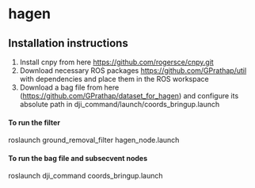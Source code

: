 # hagen
## Installation instructions
1. Install cnpy from here https://github.com/rogersce/cnpy.git
2. Download necessary ROS packages https://github.com/GPrathap/util  with dependencies and place them in the ROS workspace
3. Download a bag file from here (https://github.com/GPrathap/dataset_for_hagen) and configure its absolute path in dji_command/launch/coords_bringup.launch

#### To run the filter 
roslaunch ground_removal_filter hagen_node.launch

#### To run the bag file and subsecvent nodes
roslaunch dji_command coords_bringup.launch

